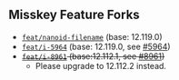 ## Misskey Feature Forks

* [`feat/nanoid-filename`](https://github.com/outloudvi/misskey/tree/feat/nanoid-filename) (base: 12.119.0)
* [`feat/i-5964`](https://github.com/outloudvi/misskey/tree/feat/i-5964) (base: 12.119.0, see [#5964](https://github.com/misskey-dev/misskey/issues/5964))
* ~~[`feat/i-8961`](https://github.com/outloudvi/misskey/tree/feat/i-8961) (base:12.112.1, see [#8961](https://github.com/misskey-dev/misskey/issues/8961))~~
  * Please upgrade to 12.112.2 instead.

